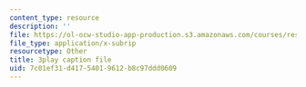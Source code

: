 ```yaml
---
content_type: resource
description: ''
file: https://ol-ocw-studio-app-production.s3.amazonaws.com/courses/res-6-006-video-demonstrations-in-lasers-and-optics-spring-2008/7c01ef31d41754019612b8c97ddd0609_ArW8jbDPhcs.vtt
file_type: application/x-subrip
resourcetype: Other
title: 3play caption file
uid: 7c01ef31-d417-5401-9612-b8c97ddd0609
---
```

